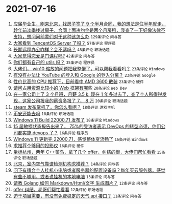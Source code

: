 # 2021-07-16

1. [应届毕业生，刚来北京，找房子签了 9 个半月合同，我的想法是住半年就走，趁年前淡季找过房子，合同上面违约金是两个月房租，我查了一下好像法律不支持，想问问前辈们对于这种该怎么办](https://www.v2ex.com/t/789838) `129条评论` `问与答`
1. [大家看到 TencentOS Server 了吗？](https://www.v2ex.com/t/789822) `57条评论` `程序员`
1. [长期远程办公咋样？会不适吗？](https://www.v2ex.com/t/789852) `48条评论` `职场话题`
1. [大家觉得恋爱是门课程吗?](https://www.v2ex.com/t/789821) `42条评论` `问与答`
1. [你们都有自己的 utils 吗？](https://www.v2ex.com/t/789875) `35条评论` `程序员`
1. [大佬们， win10 缩放的问题把我整懵了，可以帮我看看吗？](https://www.v2ex.com/t/789891) `23条评论` `Windows`
1. [有没有办法让 YouTube 的登入和 Google 的登入分离？](https://www.v2ex.com/t/789857) `23条评论` `Google`
1. [性价比高的 CPU 推荐下，目前看中 AMD 3600 散装](https://www.v2ex.com/t/789825) `23条评论` `硬件`
1. [请问占用资源比较小的 Web 框架有哪些](https://www.v2ex.com/t/789883) `20条评论` `Web Dev`
1. [在一家公司上了 3 个月班，月薪 3.5 k, 现在 1 年多过去了，查了个人所得税发现，这家公司报我的薪资多报了 7， 8 万](https://www.v2ex.com/t/789859) `20条评论` `职场话题`
1. [steam 发布掌机了，你怎么看呢？](https://www.v2ex.com/t/789880) `18条评论` `游戏主机`
1. [币安还能去吗](https://www.v2ex.com/t/789851) `18条评论` `职场话题`
1. [Windows 11 Build 22000.71 发布了](https://www.v2ex.com/t/789831) `18条评论` `Windows`
1. [15 届敏捷状态报告出来了， 75%的受访者表示 DevOps 的转型必须，你们公司都实施 devops 了？](https://www.v2ex.com/t/789832) `16条评论` `程序员`
1. [Windows 11 更新完 22000.71，感觉整体变流畅了](https://www.v2ex.com/t/789826) `16条评论` `Windows`
1. [求推荐个够用的投影仪](https://www.v2ex.com/t/789823) `16条评论` `硬件`
1. [坐标杭州，两年 C++菜鸟，拿了几个 offer，纠结的很，大佬们帮忙看看](https://www.v2ex.com/t/789830) `15条评论` `职场话题`
1. [北京，室内空气靠谱检测机构求推荐？](https://www.v2ex.com/t/789856) `14条评论` `问与答`
1. [问下有适合个人挂机小电脑或者服务器的配置设备吗？每年买云服务器，感觉有些不够用，或者说挂机的本地电脑](https://www.v2ex.com/t/789897) `13条评论` `问与答`
1. [请教 Golang 如何 Markdown/Html/文字 生成图片？](https://www.v2ex.com/t/789899) `12条评论` `问与答`
1. [offer 纠结，老哥们帮忙看看](https://www.v2ex.com/t/789835) `12条评论` `职场话题`
1. [迫于项目需要，有没有免费稳定的天气 api 接口？](https://www.v2ex.com/t/789861) `11条评论` `问与答`

